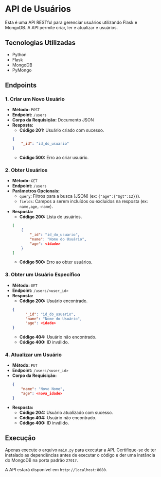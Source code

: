 # API de Usuários

Esta é uma API RESTful para gerenciar usuários utilizando Flask e MongoDB. A API permite criar, ler e atualizar e usuários.

## Tecnologias Utilizadas

- Python
- Flask
- MongoDB
- PyMongo

## Endpoints

### 1. Criar um Novo Usuário

- **Método:** `POST`
- **Endpoint:** `/users`
- **Corpo da Requisição:** Documento JSON
- **Resposta:**
  - **Código 201:** Usuário criado com sucesso.
  ```json
  {
      "_id": "id_do_usuario"
  }
  ```
  - **Código 500:** Erro ao criar usuário.

### 2. Obter Usuários

- **Método:** `GET`
- **Endpoint:** `/users`
- **Parâmetros Opcionais:**
  - `query`: Filtros para a busca (JSON) (ex: `{"age":{"$gt":12}}`).
  - `fields`: Campos a serem incluídos ou excluídos na resposta (ex: `name,age,-name`).
- **Resposta:**
  - **Código 200:** Lista de usuários.
  ```json
  [
      {
          "_id": "id_do_usuario",
          "name": "Nome do Usuário",
          "age": <idade>
      }
  ]
  ```
  - **Código 500:** Erro ao obter usuários.

### 3. Obter um Usuário Específico

- **Método:** `GET`
- **Endpoint:** `/users/<user_id>`
- **Resposta:**
  - **Código 200:** Usuário encontrado.
  ```json
  {
        "_id": "id_do_usuario",
        "name": "Nome do Usuário",
        "age": <idade>
  }
  ```
  - **Código 404:** Usuário não encontrado.
  - **Código 400:** ID inválido.

### 4. Atualizar um Usuário

- **Método:** `PUT`
- **Endpoint:** `/users/<user_id>`
- **Corpo da Requisição:**
  ```json
  {
      "name": "Novo Nome",
      "age": <nova_idade>
  }
  ```
- **Resposta:**
  - **Código 204:** Usuário atualizado com sucesso.
  - **Código 404:** Usuário não encontrado.
  - **Código 400:** ID inválido.

## Execução

Apenas execute o arquivo `main.py` para executar a API. Certifique-se de ter instalado as dependências antes de executar o código e der uma instância do MongoDB na porta padrão `27017`.


A API estará disponível em `http://localhost:8080`.

